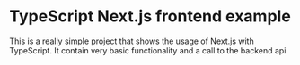 # TypeScript Next.js frontend example

This is a really simple project that shows the usage of Next.js with TypeScript. It contain very basic functionality and a call to the backend api

